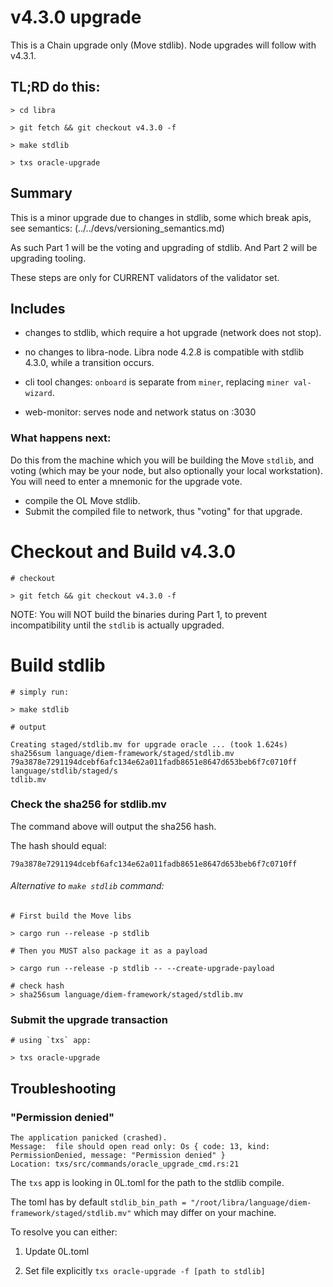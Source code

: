 # v4.3.0 upgrade

This is a Chain upgrade only (Move stdlib). Node upgrades will follow with v4.3.1.

## TL;RD do this:
```
> cd libra

> git fetch && git checkout v4.3.0 -f

> make stdlib

> txs oracle-upgrade
```

## Summary
This is a minor upgrade due to changes in stdlib, some which break apis, see semantics: (../../devs/versioning_semantics.md)

As such Part 1 will be the voting and upgrading of stdlib. And Part 2 will be upgrading tooling.

These steps are only for CURRENT validators of the validator set.

## Includes

* changes to stdlib, which require a hot upgrade (network does not stop).

* no changes to libra-node. Libra node 4.2.8 is compatible with stdlib 4.3.0, while a transition occurs.

* cli tool changes: `onboard` is separate from `miner`, replacing `miner val-wizard`.

* web-monitor: serves node and network status on :3030


### What happens next:

Do this from the machine which you will be building the Move `stdlib`, and voting (which may be your node, but also optionally your local workstation). You will need to enter a mnemonic for the upgrade vote.

- compile the OL Move stdlib.
- Submit the compiled file to network, thus "voting" for that upgrade.

# Checkout and Build v4.3.0

```
# checkout

> git fetch && git checkout v4.3.0 -f

```

NOTE: You will NOT build the binaries during Part 1, to prevent incompatibility until the `stdlib` is actually upgraded.

# Build stdlib

```
# simply run:

> make stdlib

# output

Creating staged/stdlib.mv for upgrade oracle ... (took 1.624s)
sha256sum language/diem-framework/staged/stdlib.mv
79a3878e7291194dcebf6afc134e62a011fadb8651e8647d653beb6f7c0710ff  language/stdlib/staged/s
tdlib.mv
```

### Check the sha256 for stdlib.mv

The command above will output the sha256 hash.

The hash should equal:

`79a3878e7291194dcebf6afc134e62a011fadb8651e8647d653beb6f7c0710ff`


###### Alternative to `make stdlib` command:


```
# First build the Move libs

> cargo run --release -p stdlib

# Then you MUST also package it as a payload

> cargo run --release -p stdlib -- --create-upgrade-payload

# check hash
> sha256sum language/diem-framework/staged/stdlib.mv
```

### Submit the upgrade transaction

```
# using `txs` app:

> txs oracle-upgrade

```

## Troubleshooting

### "Permission denied"

```
The application panicked (crashed).
Message:  file should open read only: Os { code: 13, kind: PermissionDenied, message: "Permission denied" }
Location: txs/src/commands/oracle_upgrade_cmd.rs:21
```

The `txs` app is looking in 0L.toml for the path to the stdlib compile.

The toml has by default `stdlib_bin_path = "/root/libra/language/diem-framework/staged/stdlib.mv"` which may differ on your machine.

To resolve you can either: 

1) Update 0L.toml

2) Set file explicitly `txs oracle-upgrade -f [path to stdlib]`